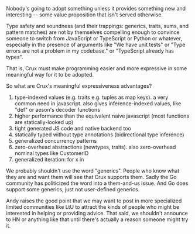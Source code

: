 Nobody's going to adopt something unless it provides something new and interesting -- some value proposition that isn't served otherwise.

Type safety and soundness (and their trappings: generics, traits, sums, and pattern matches) are not by themselves compelling enough to convince someone to switch from JavaScript or TypeScript or Python or whatever, especially in the presence of arguments like "We have unit tests" or "Type errors are not a problem in my codebase." or "TypeScript already has types".

That is, Crux must make programming easier and more expressive in some meaningful way for it to be adopted.

So what are Crux's meaningful expressiveness advantages?

1) type-indexed values (e.g. traits e.g. tuples as map keys).  a very common need in javascript.  also gives inference-indexed values, like "def" or aeson's decoder functions
2) higher performance than the equivalent naive javascript (most functions are statically-looked up)
3) tight generated JS code and native backend too
4) statically typed without type annotations (bidirectional type inference)
5) generalized concurrency patterns
6) zero-overhead abstractions (newtypes, traits).  also zero-overhead nominal types like CustomerID
7) generalized iteration: for x in <iterable>

We probably shouldn't use the word "generics".  People who know what they are and want them will see that Crux supports them.  Sadly the Go community has politicized the word into a them-and-us issue.  And Go does support some generics, just not user-defined generics.

Andy raises the good point that we may want to post in more specialized limited communities like LtU to attract the kinds of people who might be interested in helping or providing advice.  That said, we shouldn't announce to HN or anything like that until there's actually a reason someone might try it.
